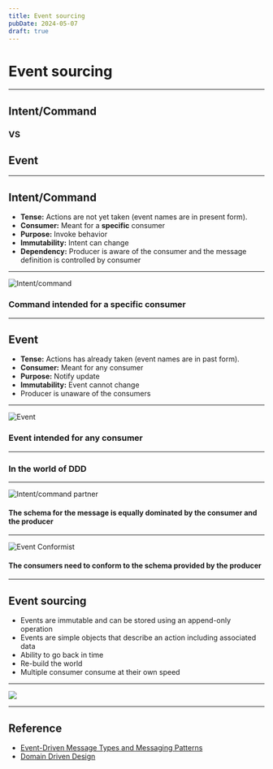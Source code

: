 ```yaml
---
title: Event sourcing
pubDate: 2024-05-07
draft: true
---
```


# Event sourcing

---

## Intent/Command

### VS

## Event

---

## Intent/Command

- **Tense:** Actions are not yet taken (event names are in present form).
- **Consumer:** Meant for a **specific** consumer
- **Purpose:** Invoke behavior
- **Immutability:** Intent can change
- **Dependency:** Producer is aware of the consumer and the message definition is controlled by consumer

<!-- .element: class="fragmented-list" -->

---

![Intent/command](/assets/event-sourcing/command.svg)

### Command intended for a specific consumer

---

## Event

- **Tense:** Actions has already taken (event names are in past form).
- **Consumer:** Meant for any consumer
- **Purpose:** Notify update
- **Immutability:** Event cannot change
- Producer is unaware of the consumers

<!-- .element: class="fragmented-list" -->

---

![Event](/assets/event-sourcing/event.svg)

### Event intended for any consumer

---

### In the world of DDD

---

![Intent/command partner](/assets/event-sourcing/command-partner.svg)

#### The schema for the message is equally dominated by the consumer and the producer

---

![Event Conformist](/assets/event-sourcing/event-conformist.svg)

#### The consumers need to conform to the schema provided by the producer

---

## Event sourcing

- Events are immutable and can be stored using an append-only operation
- Events are simple objects that describe an action including associated data
- Ability to go back in time
- Re-build the world
- Multiple consumer consume at their own speed

<!-- .element: class="fragmented-list" -->

---

![](https://microservices.io/i/storingevents.png)

---

## Reference

- [Event-Driven Message Types and Messaging Patterns](https://alirezafarokhi.medium.com/event-driven-message-types-and-messaging-patterns-d72de0182741)
- [Domain Driven Design](https://www.oreilly.com/library/view/what-is-domain-driven/9781492057802/ch04.html)
